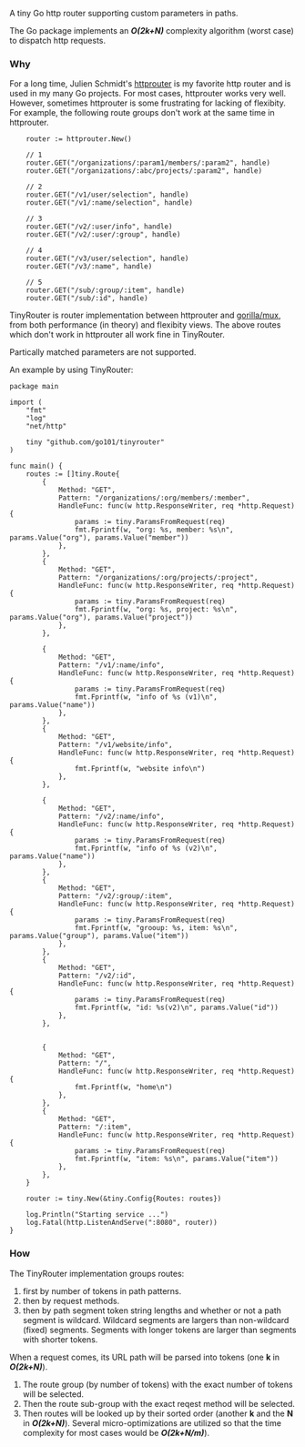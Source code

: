 A tiny Go http router supporting custom parameters in paths.

The Go package implements an **_O(2k+N)_** complexity algorithm (worst case) to dispatch http requests.

### Why

For a long time, Julien Schmidt's [httprouter](https://github.com/julienschmidt/httprouter)
is my favorite http router and is used in my many Go projects.
For most cases, httprouter works very well.
However, sometimes httprouter is some frustrating for lacking of flexibity.
For example, the following route groups don't work at the same time in httprouter.

```golang
	router := httprouter.New()

	// 1
	router.GET("/organizations/:param1/members/:param2", handle)
	router.GET("/organizations/:abc/projects/:param2", handle)

	// 2
	router.GET("/v1/user/selection", handle)
	router.GET("/v1/:name/selection", handle)

	// 3
	router.GET("/v2/:user/info", handle)
	router.GET("/v2/:user/:group", handle)

	// 4
	router.GET("/v3/user/selection", handle)
	router.GET("/v3/:name", handle)

	// 5
	router.GET("/sub/:group/:item", handle)
	router.GET("/sub/:id", handle)
```

TinyRouter is router implementation between httprouter and [gorilla/mux](https://github.com/gorilla/mux),
from both performance (in theory) and flexibity views.
The above routes which don't work in httprouter all work fine in TinyRouter.

Partically matched parameters are not supported.

An example by using TinyRouter:

```golang
package main

import (
	"fmt"
	"log"
	"net/http"

	tiny "github.com/go101/tinyrouter"
)

func main() {
	routes := []tiny.Route{
		{
			Method: "GET",
			Pattern: "/organizations/:org/members/:member",
			HandleFunc: func(w http.ResponseWriter, req *http.Request) {
				params := tiny.ParamsFromRequest(req)
				fmt.Fprintf(w, "org: %s, member: %s\n", params.Value("org"), params.Value("member"))
			},
		},
		{
			Method: "GET",
			Pattern: "/organizations/:org/projects/:project",
			HandleFunc: func(w http.ResponseWriter, req *http.Request) {
				params := tiny.ParamsFromRequest(req)
				fmt.Fprintf(w, "org: %s, project: %s\n", params.Value("org"), params.Value("project"))
			},
		},

		{
			Method: "GET",
			Pattern: "/v1/:name/info",
			HandleFunc: func(w http.ResponseWriter, req *http.Request) {
				params := tiny.ParamsFromRequest(req)
				fmt.Fprintf(w, "info of %s (v1)\n", params.Value("name"))
			},
		},
		{
			Method: "GET",
			Pattern: "/v1/website/info",
			HandleFunc: func(w http.ResponseWriter, req *http.Request) {
				fmt.Fprintf(w, "website info\n")
			},
		},

		{
			Method: "GET",
			Pattern: "/v2/:name/info",
			HandleFunc: func(w http.ResponseWriter, req *http.Request) {
				params := tiny.ParamsFromRequest(req)
				fmt.Fprintf(w, "info of %s (v2)\n", params.Value("name"))
			},
		},
		{
			Method: "GET",
			Pattern: "/v2/:group/:item",
			HandleFunc: func(w http.ResponseWriter, req *http.Request) {
				params := tiny.ParamsFromRequest(req)
				fmt.Fprintf(w, "grooup: %s, item: %s\n", params.Value("group"), params.Value("item"))
			},
		},
		{
			Method: "GET",
			Pattern: "/v2/:id",
			HandleFunc: func(w http.ResponseWriter, req *http.Request) {
				params := tiny.ParamsFromRequest(req)
				fmt.Fprintf(w, "id: %s(v2)\n", params.Value("id"))
			},
		},


		{
			Method: "GET",
			Pattern: "/",
			HandleFunc: func(w http.ResponseWriter, req *http.Request) {
				fmt.Fprintf(w, "home\n")
			},
		},
		{
			Method: "GET",
			Pattern: "/:item",
			HandleFunc: func(w http.ResponseWriter, req *http.Request) {
				params := tiny.ParamsFromRequest(req)
				fmt.Fprintf(w, "item: %s\n", params.Value("item"))
			},
		},
	}
	
	router := tiny.New(&tiny.Config{Routes: routes})

	log.Println("Starting service ...")
	log.Fatal(http.ListenAndServe(":8080", router))
}
```

### How

The TinyRouter implementation groups routes:
1. first by number of tokens in path patterns.
1. then by request methods.
1. then by path segment token string lengths and whether or not a path segment is wildcard.
   Wildcard segments are largers than non-wildcard (fixed) segments.
   Segments with longer tokens are larger than segments with shorter tokens.

When a request comes, its URL path will be parsed into tokens (one **k** in **_O(2k+N)_**).
1. The route group (by number of tokens) with the exact number of tokens will be selected.
1. Then the route sub-group with the exact reqest method will be selected.
1. Then routes will be looked up by their sorted order (another **k** and the **N** in **_O(2k+N)_**).
   Several micro-optimizations are utilized so that the time complexity
   for most cases would be **_O(2k+N/m)_**).


